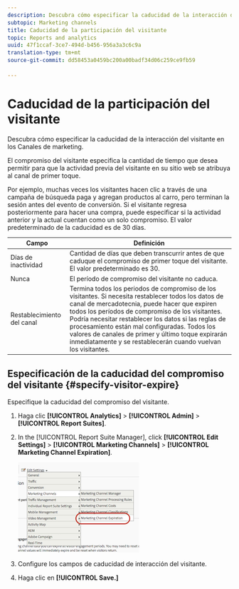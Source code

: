 ```yaml
---
description: Descubra cómo especificar la caducidad de la interacción del visitante en los Canales de marketing.
subtopic: Marketing channels
title: Caducidad de la participación del visitante
topic: Reports and analytics
uuid: 47f1ccaf-3ce7-494d-b456-956a3a3c6c9a
translation-type: tm+mt
source-git-commit: dd58453a0459bc200a00badf34d06c259ce9fb59

---
```



# Caducidad de la participación del visitante

Descubra cómo especificar la caducidad de la interacción del visitante en los Canales de marketing.

El compromiso del visitante especifica la cantidad de tiempo que desea permitir para que la actividad previa del visitante en su sitio web se atribuya al canal de primer toque.

Por ejemplo, muchas veces los visitantes hacen clic a través de una campaña de búsqueda paga y agregan productos al carro, pero terminan la sesión antes del evento de conversión. Si el visitante regresa posteriormente para hacer una compra, puede especificar si la actividad anterior y la actual cuentan como un solo compromiso. El valor predeterminado de la caducidad es de 30 días.

| Campo | Definición |
|--- |--- |
| Días de inactividad | Cantidad de días que deben transcurrir antes de que caduque el compromiso de primer toque del visitante. El valor predeterminado es 30. |
| Nunca | El período de compromiso del visitante no caduca. |
| Restablecimiento del canal | Termina todos los periodos de compromiso de los visitantes.  Si necesita restablecer todos los datos de canal de mercadotecnia, puede hacer que expiren todos los períodos de compromiso de los visitantes. Podría necesitar restablecer los datos si las reglas de procesamiento están mal configuradas. Todos los valores de canales de primer y último toque expirarán inmediatamente y se restablecerán cuando vuelvan los visitantes. |

## Especificación de la caducidad del compromiso del visitante {#specify-visitor-expire}

Especifique la caducidad del compromiso del visitante.

1. Haga clic **[!UICONTROL Analytics]** > **[!UICONTROL Admin]** > **[!UICONTROL Report Suites]**.
1. In the [!UICONTROL Report Suite Manager], click **[!UICONTROL Edit Settings]** > **[!UICONTROL Marketing Channels]** > **[!UICONTROL Marketing Channel Expiration]**.

   ![](assets/mchannel_expiration.png)

1. Configure los campos de caducidad de interacción del visitante.
1. Haga clic en **[!UICONTROL Save.]**
